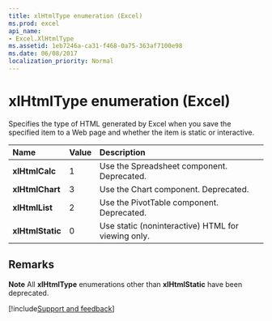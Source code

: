 ```yaml
---
title: xlHtmlType enumeration (Excel)
ms.prod: excel
api_name:
- Excel.XlHtmlType
ms.assetid: 1eb7246a-ca31-f468-0a75-363af7100e98
ms.date: 06/08/2017
localization_priority: Normal
---
```



# xlHtmlType enumeration (Excel)

Specifies the type of HTML generated by Excel when you save the specified item to a Web page and whether the item is static or interactive.



|Name|Value|Description|
|:-----|:-----|:-----|
| **xlHtmlCalc**|1|Use the Spreadsheet component. Deprecated.|
| **xlHtmlChart**|3|Use the Chart component. Deprecated.|
| **xlHtmlList**|2|Use the PivotTable component. Deprecated.|
| **xlHtmlStatic**|0|Use static (noninteractive) HTML for viewing only.|

## Remarks


 **Note**  All  **xlHtmlType** enumerations other than **xlHtmlStatic** have been deprecated.

[!include[Support and feedback](~/includes/feedback-boilerplate.md)]